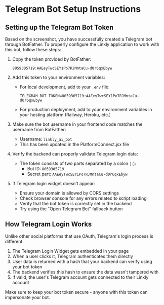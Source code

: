 # Telegram Bot Setup Instructions

## Setting up the Telegram Bot Token

Based on the screenshot, you have successfully created a Telegram bot through BotFather. To properly configure the Linkly application to work with this bot, follow these steps:

1. Copy the token provided by BotFather:
   ```
   8059305719:AAEeyTwcSEY1Po7RJMntaCu-d0r6qxEbyw
   ```

2. Add this token to your environment variables:
   - For local development, add to your `.env` file:
     ```
     TELEGRAM_BOT_TOKEN=8059305719:AAEeyTwcSEY1Po7RJMntaCu-d0r6qxEbyw
     ```
   - For production deployment, add to your environment variables in your hosting platform (Railway, Heroku, etc.)

3. Make sure the bot username in your frontend code matches the username from BotFather:
   - Username: `linkly_ai_bot`
   - This has been updated in the PlatformConnect.jsx file

4. Verify the backend can properly validate Telegram login data:
   - The token consists of two parts separated by a colon (`:`):
     - Bot ID: `8059305719`
     - Secret part: `AAEeyTwcSEY1Po7RJMntaCu-d0r6qxEbyw`

5. If Telegram login widget doesn't appear:
   - Ensure your domain is allowed by CORS settings
   - Check browser console for any errors related to script loading
   - Verify that the bot token is correctly set in the backend
   - Try using the "Open Telegram Bot" fallback button

## How Telegram Login Works

Unlike other social platforms that use OAuth, Telegram's login process is different:

1. The Telegram Login Widget gets embedded in your page
2. When a user clicks it, Telegram authenticates them directly
3. User data is returned with a hash that your backend can verify using your bot token
4. The backend verifies this hash to ensure the data wasn't tampered with
5. If valid, the user's Telegram account gets connected to their Linkly account

Make sure to keep your bot token secure - anyone with this token can impersonate your bot. 